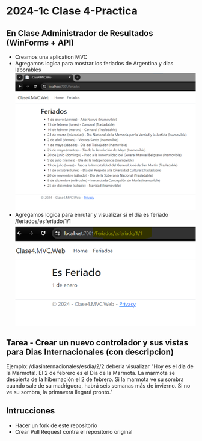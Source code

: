 # 2024-1c Clase 4-Practica
## En Clase Administrador de Resultados (WinForms + API)
- Creamos una aplication MVC
- Agregamos logica para mostrar los feriados de Argentina y dias laborables
![Lista Feriados](1.Feriados.png?raw=true "Lista Feriados")
- Agregamos logica para enrutar y visualizar si el dia es feriado /feriados/esferiado/1/1
![Routing es feriado](2.Routing-EsFeriado.png?raw=true "Routing es feriado")



## Tarea - Crear un nuevo controlador y sus vistas para Dias Internacionales (con descripcion)
Ejemplo: /diasinternacionales/esdia/2/2 deberia visualizar "Hoy es el dia de la Marmota!. El 2 de febrero es el Día de la Marmota. La marmota se despierta de la hibernación el 2 de febrero. Si la marmota ve su sombra cuando sale de su madriguera, habrá seis semanas más de invierno. Si no ve su sombra, la primavera llegará pronto."

## Intrucciones
- Hacer un fork de este repositorio
- Crear Pull Request contra el repositorio original